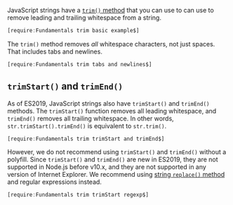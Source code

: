 JavaScript strings have a [`trim()` method](https://developer.mozilla.org/en-US/docs/Web/JavaScript/Reference/Global_Objects/String/trim) that you can use to can use to remove leading and trailing whitespace from a string.

```javascript
[require:Fundamentals trim basic example$]
```

The `trim()` method removes _all_ whitespace characters, not just spaces. That includes tabs and newlines.

```javascript
[require:Fundamentals trim tabs and newlines$]
```

`trimStart()` and `trimEnd()`
-----------------------------

As of ES2019, JavaScript strings also have `trimStart()` and `trimEnd()` methods. The `trimStart()` function removes
all leading whitespace, and `trimEnd()` removes all trailing whitespace. In other words, `str.trimStart().trimEnd()`
is equivalent to `str.trim()`.

```javascript
[require:Fundamentals trim trimStart and trimEnd$]
```

However, we do not recommend using `trimStart()` and `trimEnd()` without a polyfill. Since `trimStart()` and `trimEnd()`
are new in ES2019, they are not supported in Node.js before v10.x, and they are not supported in any version of
Internet Explorer. We recommend using [string `replace()` method](/tutorials/fundamentals/string-replace) and
regular expressions instead.

```javascript
[require:Fundamentals trim trimStart regexp$]
```